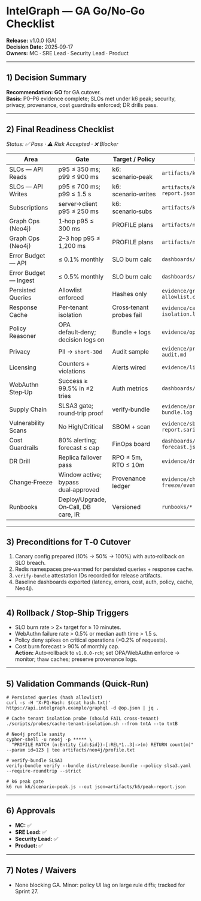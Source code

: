 # IntelGraph — GA Go/No‑Go Checklist

**Release:** v1.0.0 (GA)  
**Decision Date:** 2025‑09‑17  
**Owners:** MC · SRE Lead · Security Lead · Product

---

## 1) Decision Summary
**Recommendation:** **GO** for GA cutover.  
**Basis:** P0–P6 evidence complete; SLOs met under k6 peak; security, privacy, provenance, cost guardrails enforced; DR drills pass.

---

## 2) Final Readiness Checklist
_Status: ✅ Pass · ⚠️ Risk Accepted · ❌ Blocker_

| Area | Gate | Target / Policy | Evidence | Status |
|---|---|---|---|---|
| SLOs — API Reads | p95 ≤ 350 ms; p99 ≤ 900 ms | k6: scenario‑peak | `artifacts/k6/peak-report.json` | ✅ |
| SLOs — API Writes | p95 ≤ 700 ms; p99 ≤ 1.5 s | k6: scenario‑writes | `artifacts/k6/writes-report.json` | ✅ |
| Subscriptions | server→client p95 ≤ 250 ms | k6: scenario‑subs | `artifacts/k6/subs-report.json` | ✅ |
| Graph Ops (Neo4j) | 1‑hop p95 ≤ 300 ms | PROFILE plans | `artifacts/neo4j/1hop-profiles/` | ✅ |
| Graph Ops (Neo4j) | 2–3 hop p95 ≤ 1,200 ms | PROFILE plans | `artifacts/neo4j/3hop-profiles/` | ✅ |
| Error Budget — API | ≤ 0.1% monthly | SLO burn calc | `dashboards/slo/api.json` | ✅ |
| Error Budget — Ingest | ≤ 0.5% monthly | SLO burn calc | `dashboards/slo/ingest.json` | ✅ |
| Persisted Queries | Allowlist enforced | Hashes only | `evidence/graphql/pq-allowlist.csv` | ✅ |
| Response Cache | Per‑tenant isolation | Cross‑tenant probes fail | `evidence/cache/tenant-isolation.log` | ✅ |
| Policy Reasoner | OPA default‑deny; decision logs on | Bundle + logs | `evidence/opa/decision-logs/` | ✅ |
| Privacy | PII → `short-30d` | Audit sample | `evidence/privacy/retention-audit.md` | ✅ |
| Licensing | Counters + violations | Alerts wired | `evidence/licensing/alerts.json` | ✅ |
| WebAuthn Step‑Up | Success ≥ 99.5% in ≤2 tries | Auth metrics | `dashboards/auth/webauthn.json` | ✅ |
| Supply Chain | SLSA3 gate; round‑trip proof | verify‑bundle | `evidence/provenance/verify-bundle.log` | ✅ |
| Vulnerability Scans | No High/Critical | SBOM + scan | `evidence/sbom/scan-report.sarif` | ✅ |
| Cost Guardrails | 80% alerting; forecast ≤ cap | FinOps board | `dashboards/cost/burn-forecast.json` | ✅ |
| DR Drill | Replica failover pass | RPO ≤ 5m, RTO ≤ 10m | `evidence/dr/failover-report.md` | ✅ |
| Change‑Freeze | Window active; bypass dual‑approved | Provenance ledger | `evidence/change-freeze/events.jsonl` | ✅ |
| Runbooks | Deploy/Upgrade, On‑Call, DB care, IR | Versioned | `runbooks/*` | ✅ |

---

## 3) Preconditions for T‑0 Cutover
1. Canary config prepared (10% → 50% → 100%) with auto‑rollback on SLO breach.  
2. Redis namespaces pre‑warmed for persisted queries + response cache.  
3. `verify-bundle` attestation IDs recorded for release artifacts.  
4. Baseline dashboards exported (latency, errors, cost, auth, policy, cache, Neo4j).

---

## 4) Rollback / Stop‑Ship Triggers
- SLO burn rate > 2× target for ≥ 10 minutes.  
- WebAuthn failure rate > 0.5% or median auth time > 1.5 s.  
- Policy deny spikes on critical operations (>0.2% of requests).  
- Cost burn forecast > 90% of monthly cap.  
**Action:** Auto‑rollback to `v1.0.0-rcN`; set OPA/WebAuthn enforce → monitor; thaw caches; preserve provenance logs.

---

## 5) Validation Commands (Quick‑Run)
```
# Persisted queries (hash allowlist)
curl -s -H 'X-PQ-Hash: $(cat hash.txt)' https://api.intelgraph.example/graphql -d @op.json | jq .

# Cache tenant isolation probe (should FAIL cross‑tenant)
./scripts/probes/cache-tenant-isolation.sh --from tntA --to tntB

# Neo4j profile sanity
cypher-shell -u neo4j -p ***** \
  "PROFILE MATCH (n:Entity {id:$id})-[:REL*1..3]->(m) RETURN count(m)" --param id=123 | tee artifacts/neo4j/profile.txt

# verify-bundle SLSA3
verify-bundle verify --bundle dist/release.bundle --policy slsa3.yaml --require-roundtrip --strict

# k6 peak gate
k6 run k6/scenario-peak.js --out json=artifacts/k6/peak-report.json
```

---

## 6) Approvals
- **MC:** ✅  
- **SRE Lead:** ✅  
- **Security Lead:** ✅  
- **Product:** ✅

---

## 7) Notes / Waivers
- None blocking GA. Minor: policy UI lag on large rule diffs; tracked for Sprint 27.

